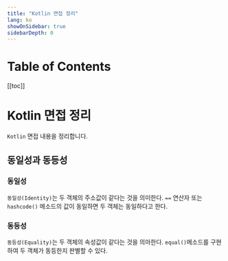 ```yaml
---
title: "Kotlin 면접 정리"
lang: ko
showOnSidebar: true
sidebarDepth: 0
---
```


# Table of Contents
[[toc]]

# Kotlin 면접 정리
`Kotlin` 면접 내용을 정리합니다.

## 동일성과 동등성
### 동일성
`동일성(Identity)`는 두 객체의 주소값이 같다는 것을 의미한다. `==` 연산자 또는 `hashcode()` 메소드의 값이 동일하면 두 객체는 동일하다고 한다.

### 동등성
`동등성(Equality)`는 두 객체의 속성값이 같다는 것을 의마한다. `equal()`메소드를 구현하여 두 객체가 동등한지 판별할 수 있다.